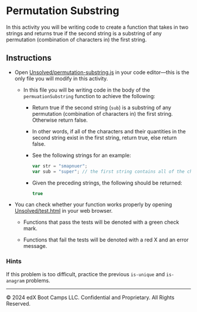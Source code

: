 # Permutation Substring

In this activity you will be writing code to create a function that takes in two strings and returns true if the second string is a substring of any permutation (combination of characters in) the first string.

## Instructions

* Open [Unsolved/permutation-substring.js](Unsolved/permutation-substring.js) in your code editor&mdash;this is the only file you will modify in this activity.

  * In this file you will be writing code in the body of the `permuationSubstring` function to achieve the following:

    * Return true if the second string (`sub`) is a substring of any permutation (combination of characters in) the first string. Otherwise return false.

    * In other words, if all of the characters and their quantities in the second string exist in the first string, return true, else return false.

    * See the following strings for an example:

      ```js
      var str = "smapnuer";
      var sub = "super"; // the first string contains all of the characters needed to make the second
      ```

    * Given the preceding strings, the following should be returned:

      ```js
      true
      ```

* You can check whether your function works properly by opening [Unsolved/test.html](Unsolved/test.html) in your web browser.

  * Functions that pass the tests will be denoted with a green check mark.

  * Functions that fail the tests will be denoted with a red X and an error message.

### Hints

If this problem is too difficult, practice the previous `is-unique` and `is-anagram` problems.

---
© 2024 edX Boot Camps LLC. Confidential and Proprietary. All Rights Reserved.

